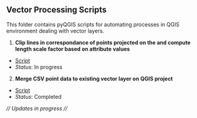 ## **Vector Processing Scripts**
This folder contains pyQGIS scripts for automating processes in QGIS environment dealing with vector layers.

1. **Clip lines in correspondance of points projected on the and compute length scale factor based on attribute values**
 - [Script](https://github.com/Tars4815/pyQGIS_scripts/blob/main/vector/point_along_line_with_scale_factor.py)
 - *Status*: In progress

 2. **Merge CSV point data to existing vector layer on QGIS project**
 - [Script](https://github.com/Tars4815/pyQGIS_scripts/blob/main/vector/csv_to_existing_layer.py)
 - *Status*: Completed

*// Updates in progress //*